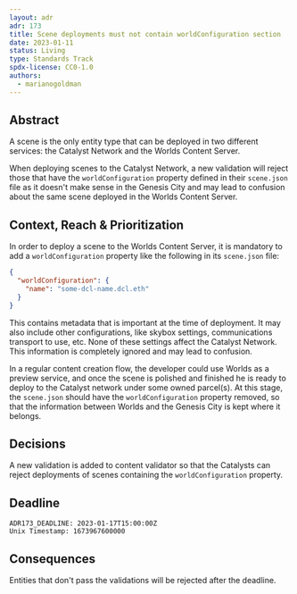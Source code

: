 ```yaml
---
layout: adr
adr: 173
title: Scene deployments must not contain worldConfiguration section
date: 2023-01-11
status: Living
type: Standards Track
spdx-license: CC0-1.0
authors:
  - marianogoldman
---
```


## Abstract

A scene is the only entity type that can be deployed in two different services: the Catalyst Network and the Worlds Content Server.

When deploying scenes to the Catalyst Network, a new validation will reject those that have the `worldConfiguration` property defined in their `scene.json` file as it doesn't make sense in the Genesis City and may lead to confusion about the same scene deployed in
the Worlds Content Server.

## Context, Reach & Prioritization

In order to deploy a scene to the Worlds Content Server, it is mandatory to add a `worldConfiguration` property like the following in its `scene.json` file:

```json
{
  "worldConfiguration": {
    "name": "some-dcl-name.dcl.eth"
  }
}
```

This contains metadata that is important at the time of deployment. It may also include other configurations, like skybox settings, communications transport to use, etc. None of these settings affect the Catalyst Network. This information is completely ignored and may lead to confusion.

In a regular content creation flow, the developer could use Worlds as
a preview service, and once the scene is polished and finished he is ready to deploy to the Catalyst network under some owned parcel(s). At this stage, the `scene.json` should have the `worldConfiguration` property removed, so that the information between Worlds and the Genesis City is kept where it belongs.

## Decisions

A new validation is added to content validator so that the Catalysts can reject deployments of scenes containing the `worldConfiguration` property.

## Deadline

    ADR173_DEADLINE: 2023-01-17T15:00:00Z
    Unix Timestamp: 1673967600000

## Consequences

Entities that don't pass the validations will be rejected after the deadline.
